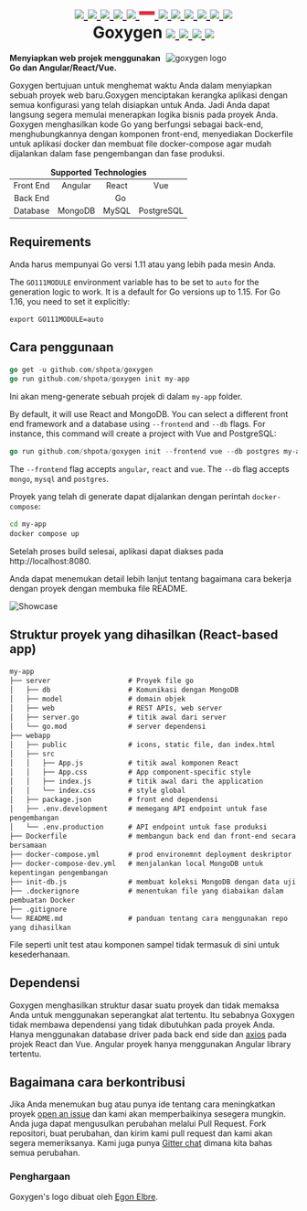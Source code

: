 <h1 align="center">
    <a href="https://github.com/Shpota/goxygen/tree/main/docs/README.md">
        <img height="20px" src="https://cdnjs.cloudflare.com/ajax/libs/flag-icon-css/3.4.6/flags/4x3/gb.svg">
    </a>
    <a href="https://github.com/Shpota/goxygen/tree/main/docs/README_zh.md">
        <img height="20px" src="https://cdnjs.cloudflare.com/ajax/libs/flag-icon-css/3.4.6/flags/4x3/cn.svg">
    </a>
    <a href="https://github.com/Shpota/goxygen/tree/main/docs/README_ua.md">
        <img height="20px" src="https://cdnjs.cloudflare.com/ajax/libs/flag-icon-css/3.4.6/flags/4x3/ua.svg">
    </a>
    <a href="https://github.com/Shpota/goxygen/tree/main/docs/README_ko.md">
        <img height="20px" src="https://cdnjs.cloudflare.com/ajax/libs/flag-icon-css/3.4.6/flags/4x3/kr.svg">
    </a>
    <a href="https://github.com/Shpota/goxygen/tree/main/docs/README_pt-br.md">
        <img height="20px" src="https://cdnjs.cloudflare.com/ajax/libs/flag-icon-css/3.4.6/flags/4x3/br.svg">
    </a>
    <a href="https://github.com/Shpota/goxygen/tree/main/docs/README_by.md">
        <img height="20px" src="https://raw.githubusercontent.com/Shpota/goxygen/main/docs/flag-by.svg">
    </a>
    <a href="https://github.com/Shpota/goxygen/tree/main/docs/README_fr.md">
        <img height="20px" src="https://cdnjs.cloudflare.com/ajax/libs/flag-icon-css/3.4.6/flags/4x3/fr.svg">
    </a>
    <a href="https://github.com/Shpota/goxygen/tree/main/docs/README_es.md">
        <img height="20px" src="https://cdnjs.cloudflare.com/ajax/libs/flag-icon-css/3.4.6/flags/4x3/es.svg">
    </a>
    <a href="https://github.com/Shpota/goxygen/tree/main/docs/README_jp.md">
        <img height="20px" src="https://cdnjs.cloudflare.com/ajax/libs/flag-icon-css/3.4.6/flags/4x3/jp.svg">
    </a>
    <a href="https://github.com/Shpota/goxygen/tree/main/docs/README_id.md">
        <img height="25px" src="https://cdnjs.cloudflare.com/ajax/libs/flag-icon-css/3.4.6/flags/4x3/id.svg">
    </a>
    <a href="https://github.com/Shpota/goxygen/tree/main/docs/README_he.md">
        <img height="20px" src="https://cdnjs.cloudflare.com/ajax/libs/flag-icon-css/3.4.6/flags/4x3/il.svg">
    </a>
    <a href="https://github.com/Shpota/goxygen/tree/main/docs/README_tr.md">
        <img height="20px" src="https://cdnjs.cloudflare.com/ajax/libs/flag-icon-css/3.4.6/flags/4x3/tr.svg">
    </a>
    <br>
    Goxygen
    <a href="https://github.com/Shpota/goxygen/actions?query=workflow%3Abuild">
        <img src="https://github.com/Shpota/goxygen/workflows/build/badge.svg">
    </a>
    <a href="https://github.com/Shpota/goxygen/releases">
        <img src="https://img.shields.io/github/v/tag/shpota/goxygen?color=green&label=version">
    </a>
    <a href="https://gitter.im/goxygen/community">
        <img src="https://badges.gitter.im/goxygen/community.svg">
    </a>
    <a href="https://github.com/Shpota/goxygen/pulls">
        <img src="https://img.shields.io/badge/PRs-welcome-brightgreen.svg">
    </a>
</h1>

<img src="../templates/vue.webapp/src/assets/logo.svg" align="right" width="230px" alt="goxygen logo">

**Menyiapkan web projek menggunakan Go dan Angular/React/Vue.**

Goxygen bertujuan untuk menghemat waktu Anda dalam menyiapkan
sebuah proyek web baru.Goxygen menciptakan kerangka aplikasi
dengan semua konfigurasi yang telah disiapkan untuk Anda. Jadi
Anda dapat langsung segera memulai menerapkan logika bisnis
pada proyek Anda. Goxygen menghasilkan kode Go yang berfungsi
sebagai back-end, menghubungkannya dengan komponen front-end,
menyediakan Dockerfile untuk aplikasi docker dan membuat file
docker-compose agar mudah dijalankan dalam fase pengembangan
dan fase produksi.

<table>
    <thead>
    <tr align="center">
        <td colspan=4><b>Supported Technologies</b></td>
    </tr>
    </thead>
    <tbody>
    <tr align="center">
        <td align="center">Front End</td>
        <td>Angular</td>
        <td>React</td>
        <td>Vue</td>
    </tr>
    <tr align="center">
        <td>Back End</td>
        <td colspan=3>Go</td>
    </tr>
    <tr align="center">
        <td>Database</td>
        <td>MongoDB</td>
        <td>MySQL</td>
        <td>PostgreSQL</td>
    </tr>
    </tbody>
</table>

## Requirements
Anda harus mempunyai Go versi 1.11 atau yang lebih pada mesin Anda.

The `GO111MODULE` environment variable has to be set to `auto`
for the generation logic to work. It is a default for Go
versions up to 1.15. For Go 1.16, you need to set it explicitly:
```
export GO111MODULE=auto
```

## Cara penggunaan

```go
go get -u github.com/shpota/goxygen
go run github.com/shpota/goxygen init my-app
```
Ini akan meng-generate sebuah projek di dalam `my-app` folder. 

By default, it will use React and MongoDB. You can select
a different front end framework and a database using
`--frontend` and `--db` flags. For instance, this command
will create a project with Vue and PostgreSQL:

```go
go run github.com/shpota/goxygen init --frontend vue --db postgres my-app
```

The `--frontend` flag accepts `angular`, `react` and `vue`.
The `--db` flag accepts `mongo`, `mysql` and `postgres`.

Proyek yang telah di generate dapat dijalankan dengan perintah `docker-compose`:
```sh
cd my-app
docker compose up
```
Setelah proses build selesai, aplikasi dapat diakses
pada http://localhost:8080.

Anda dapat menemukan detail lebih lanjut tentang bagaimana cara bekerja
dengan proyek dengan membuka file README.

![Showcase](showcase.gif)

## Struktur proyek yang dihasilkan (React-based app)

    my-app
    ├── server                   # Proyek file go
    │   ├── db                   # Komunikasi dengan MongoDB
    │   ├── model                # domain objek
    │   ├── web                  # REST APIs, web server
    │   ├── server.go            # titik awal dari server
    │   └── go.mod               # server dependensi
    ├── webapp                    
    │   ├── public               # icons, static file, dan index.html
    │   ├── src                       
    │   │   ├── App.js           # titik awal komponen React
    │   │   ├── App.css          # App component-specific style
    │   │   ├── index.js         # titik awal dari the application          
    │   │   └── index.css        # style global
    │   ├── package.json         # front end dependensi
    │   ├── .env.development     # memegang API endpoint untuk fase pengembangan
    │   └── .env.production      # API endpoint untuk fase produksi
    ├── Dockerfile               # membangun back end dan front-end secara bersamaan
    ├── docker-compose.yml       # prod environemnt deployment deskriptor
    ├── docker-compose-dev.yml   # menjalankan local MongoDB untuk kepentingan pengembangan
    ├── init-db.js               # membuat koleksi MongoDB dengan data uji
    ├── .dockerignore            # menentukan file yang diabaikan dalam pembuatan Docker
    ├── .gitignore
    └── README.md                # panduan tentang cara menggunakan repo yang dihasilkan

File seperti unit test atau komponen sampel tidak termasuk di sini
untuk kesederhanaan.

## Dependensi

Goxygen menghasilkan struktur dasar suatu proyek dan tidak memaksa Anda
untuk menggunakan seperangkat alat tertentu. Itu sebabnya Goxygen tidak
membawa dependensi yang tidak dibutuhkan pada proyek Anda. Hanya menggunakan
database driver pada back end side dan [axios](https://github.com/axios/axios)
pada projek React dan Vue. Angular proyek hanya menggunakan Angular library
tertentu.

## Bagaimana cara berkontribusi

Jika Anda menemukan bug atau punya ide tentang cara meningkatkan proyek
[open an issue](https://github.com/Shpota/goxygen/issues)
dan kami akan memperbaikinya sesegera mungkin. Anda juga dapat mengusulkan
perubahan melalui Pull Request. Fork repositori, buat perubahan, dan kirim
kami pull request dan kami akan segera memeriksanya. Kami juga punya
[Gitter chat](https://gitter.im/goxygen/community) dimana kita bahas
semua perubahan.

### Penghargaan
Goxygen's logo dibuat oleh [Egon Elbre](https://twitter.com/egonelbre).
